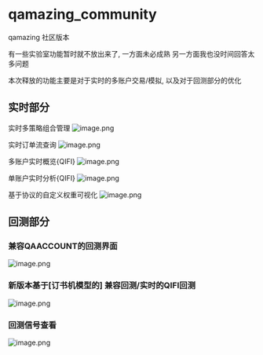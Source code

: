 # qamazing_community
qamazing 社区版本


有一些实验室功能暂时就不放出来了, 一方面未必成熟 另一方面我也没时间回答太多问题

本次释放的功能主要是对于实时的多账户交易/模拟, 以及对于回测部分的优化


## 实时部分

实时多策略组合管理
![image.png](http://pic.yutiansut.com/Fno1rKXVxYy-uS-VeJwZb79y1ENt)

实时订单流查询
![image.png](http://pic.yutiansut.com/FnyM-XI-DCMJJswh-oA0Ku9980Lj)

多账户实时概览{QIFI}
![image.png](http://pic.yutiansut.com/Fv57gnCyN9z-Ge8QvFPMLAJZPP3l)

单账户实时分析{QIFI}
![image.png](http://pic.yutiansut.com/Fm8Ky-exDNUzq0OVyeCHPHjA_ngp)

基于协议的自定义权重可视化
![image.png](http://pic.yutiansut.com/FqYtCEEuZS1g4VK8m4n9WpXhDkzC)

## 回测部分

### 兼容QAACCOUNT的回测界面
![image.png](http://pic.yutiansut.com/FuEMq_-k4UFWXvefjvTaPdSzVXCp)

### 新版本基于[订书机模型的] 兼容回测/实时的QIFI回测
![image.png](http://pic.yutiansut.com/FsN7jPZ7cofEsmN49XrJeb1P1FYV)

### 回测信号查看
![image.png](http://pic.yutiansut.com/FlUuQxbDF0jPpMOKtRJv3IFPOloU)
